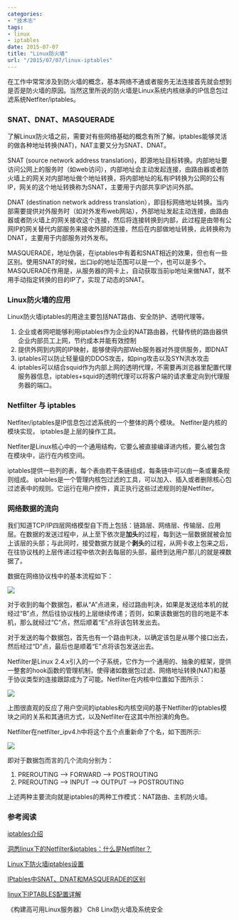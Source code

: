 ```yaml
---
categories:
- "技术志"
tags:
- linux
- iptables
date: 2015-07-07
title: "Linux防火墙"
url: "/2015/07/07/linux-iptables"
---
```


在工作中常常涉及到防火墙的概念，基本网络不通或者服务无法连接首先就会想到是否是防火墙的原因。当然这里所说的防火墙是Linux系统内核继承的IP信息包过滤系统Netfiter/iptables。
<!--more-->
### SNAT、DNAT、MASQUERADE
了解Linux防火墙之前，需要对有些网络基础的概念有所了解。iptables能够灵活的做各种地址转换(NAT)，NAT主要又分为SNAT、DNAT。

SNAT (source network address translation)，即源地址目标转换。内部地址要访问公网上的服务时（如web访问），内部地址会主动发起连接，由路由器或者防火墙上的网关对内部地址做个地址转换，将内部地址的私有IP转换为公网的公有IP，网关的这个地址转换称为SNAT，主要用于内部共享IP访问外部。

DNAT (destination network address translation），即目标网络地址转换。当内部需要提供对外服务时（如对外发布web网站），外部地址发起主动连接，由路由器或者防火墙上的网关接收这个连接，然后将连接转换到内部，此过程是由带有公网IP的网关替代内部服务来接收外部的连接，然后在内部做地址转换，此转换称为DNAT，主要用于内部服务对外发布。

MASQUERADE，地址伪装，在iptables中有着和SNAT相近的效果，但也有一些区别。使用SNAT的时候，出口ip的地址范围可以是一个，也可以是多个。MASQUERADE作用是，从服务器的网卡上，自动获取当前ip地址来做NAT，就不用手动指定转换的目的IP了，实现了动态的SNAT。

### Linux防火墙的应用
Linux防火墙iptables的用途主要包括NAT路由、安全防护、透明代理等。

1. 企业或者网吧能够利用iptables作为企业的NAT路由器，代替传统的路由器供企业内部员工上网，节约成本并能有效控制
2. 提供外网到内网的IP映射，能够使得内部Web服务器对外提供服务，即DNAT
3. iptables可以防止轻量级的DDOS攻击，如ping攻击以及SYN洪水攻击
4. iptables可以结合squid作为内部上网的透明代理，不需要再浏览器里配置代理服务器信息，iptables+squid的透明代理可以将客户端的请求重定向到代理服务器的端口。

### Netfilter 与 iptables
Netfiter/iptables是IP信息包过滤系统的一个整体的两个模块。 Netfiter是内核的模块实现， iptables是上层的操作工具。

Netfiter是Linux核心中的一个通用结构，它要么被直接编译进内核，要么被包含在模块中，运行在内核空间。

iptables提供一些列的表，每个表由若干条链组成，每条链中可以由一条或薯条规则组成。 iptables是一个管理内核包过滤的工具，可以加入、插入或者删除核心包过滤表中的规则。它运行在用户控件，真正执行这些过滤规则的是Netfilter。

### 网络数据的流向
我们知道TCP/IP四层网络模型自下而上包括：链路层、网络层、传输层、应用层。在数据的发送过程中，从上至下依次是**加头**的过程，每到达一层数据就被会加上该层的头部；与此同时，接受数据方就是个**剥头**的过程，从网卡收上包来之后，在往协议栈的上层传递过程中依次剥去每层的头部，最终到达用户那儿的就是裸数据了。

数据在网络协议栈中的基本流程如下：

![](../../../../pic/2015/2015-07-07-linux-iptables-1.png)

对于收到的每个数据包，都从“A”点进来，经过路由判决，如果是发送给本机的就经过“B”点，然后往协议栈的上层继续传递；否则，如果该数据包的目的地是不本机，那么就经过“C”点，然后顺着“E”点将该包转发出去。

对于发送的每个数据包，首先也有一个路由判决，以确定该包是从哪个接口出去，然后经过“D”点，最后也是顺着“E”点将该包发送出去。

Netfilter是Linux 2.4.x引入的一个子系统，它作为一个通用的、抽象的框架，提供一整套的hook函数的管理机制，使得诸如数据包过滤、网络地址转换(NAT)和基于协议类型的连接跟踪成为了可能。Netfilter在内核中位置如下图所示：

![](../../../../pic/2015/2015-07-07-linux-iptables-2.png)

上图很直观的反应了用户空间的iptables和内核空间的基于Netfilter的iptables模块之间的关系和其通讯方式，以及Netfilter在这其中所扮演的角色。

Netfilter在netfilter_ipv4.h中将这个五个点重新命了个名，如下图所示:

![](../../../../pic/2015/2015-07-07-linux-iptables-3.png)

即对于数据包而言的几个流向分别为：

1. PREROUTING --> FORWARD --> POSTROUTING
2. PREROUTING --> INPUT --> OUTPUT --> POSTROUTING

上述两种主要流向就是iptables的两种工作模式：NAT路由、主机防火墙。

### 参考阅读
[iptables介绍](http://blog.csdn.net/sdytlm/article/details/6544913/)

[洞悉linux下的Netfilter&iptables：什么是Netfilter？ ](http://blog.chinaunix.net/uid-23069658-id-3160506.html)

[Linux下防火墙iptables设置](http://my.oschina.net/hevakelcj/blog/313212)

[IPtables中SNAT、DNAT和MASQUERADE的区别](http://blog.chinaunix.net/uid-21516619-id-1824942.html)

[linux下IPTABLES配置详解](http://www.cnblogs.com/JemBai/archive/2009/03/19/1416364.html)

《构建高可用Linux服务器》 Ch8 Linx防火墙及系统安全




